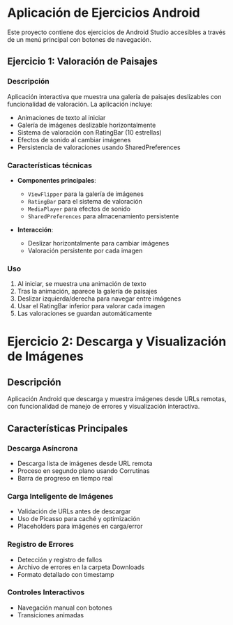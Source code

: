 # Aplicación de Ejercicios Android

Este proyecto contiene dos ejercicios de Android Studio accesibles a través de un menú principal con botones de navegación.

## Ejercicio 1: Valoración de Paisajes

### Descripción
Aplicación interactiva que muestra una galería de paisajes deslizables con funcionalidad de valoración.
La aplicación incluye:
- Animaciones de texto al iniciar
- Galería de imágenes deslizable horizontalmente
- Sistema de valoración con RatingBar (10 estrellas)
- Efectos de sonido al cambiar imágenes
- Persistencia de valoraciones usando SharedPreferences

### Características técnicas

- **Componentes principales**:
  - `ViewFlipper` para la galería de imágenes
  - `RatingBar` para el sistema de valoración
  - `MediaPlayer` para efectos de sonido
  - `SharedPreferences` para almacenamiento persistente

- **Interacción**:
  - Deslizar horizontalmente para cambiar imágenes
  - Valoración persistente por cada imagen

### Uso
1. Al iniciar, se muestra una animación de texto
2. Tras la animación, aparece la galería de paisajes
3. Deslizar izquierda/derecha para navegar entre imágenes
4. Usar el RatingBar inferior para valorar cada imagen
5. Las valoraciones se guardan automáticamente


# Ejercicio 2: Descarga y Visualización de Imágenes

## Descripción
Aplicación Android que descarga y muestra imágenes desde URLs remotas, con funcionalidad de manejo de errores y visualización interactiva.

## Características Principales

### Descarga Asíncrona
- Descarga lista de imágenes desde URL remota
- Proceso en segundo plano usando Corrutinas
- Barra de progreso en tiempo real

### Carga Inteligente de Imágenes
- Validación de URLs antes de descargar
- Uso de Picasso para caché y optimización
- Placeholders para imágenes en carga/error
  
###  Registro de Errores
- Detección y registro de fallos
- Archivo de errores en la carpeta Downloads
- Formato detallado con timestamp

### Controles Interactivos
- Navegación manual con botones
- Transiciones animadas 

